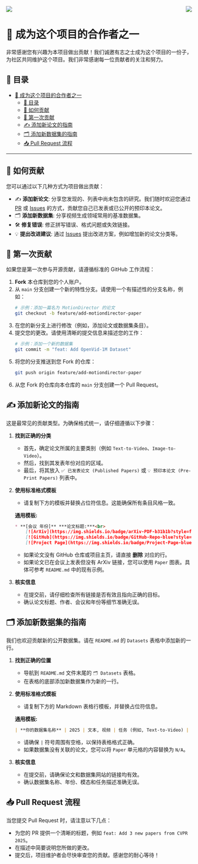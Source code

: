 <div style="display: flex; justify-content: space-between;">
  <a href="README.md"><img src="https://img.shields.io/badge/返回主页-red?style=for-the-badge" /></a>
  <a href="CONTRIBUTING.md"><img src="https://img.shields.io/badge/english-blue?style=for-the-badge" /></a>
</div>

# 🤝 成为这个项目的合作者之一

非常感谢您有兴趣为本项目做出贡献！我们诚邀有志之士成为这个项目的一份子，为社区共同维护这个项目。我们非常感谢每一位贡献者的关注和努力。

## 📖 目录

- [🤝 成为这个项目的合作者之一](#-成为这个项目的合作者之一)
  - [📖 目录](#-目录)
  - [📝 如何贡献](#-如何贡献)
  - [🚀 第一次贡献](#-第一次贡献)
  - [✍️ 添加新论文的指南](#️-添加新论文的指南)
  - [🗂️ 添加新数据集的指南](#️-添加新数据集的指南)
  - [📥 Pull Request 流程](#-pull-request-流程)

---

## 📝 如何贡献

您可以通过以下几种方式为项目做出贡献：

* ✍️ **添加新论文**: 分享您发现的、列表中尚未包含的研究。我们随时欢迎您通过 [PR](https://github.com/QuenithAI/Video-Generation-Paper-List/pulls) 或 [Issues](https://github.com/QuenithAI/Video-Generation-Paper-List/issues) 的方式，贡献您自己已发表或已公开的预印本论文。
* 🗂️ **添加新数据集**: 分享视频生成领域常用的基准数据集。
* 🛠️ **修复错误**: 修正拼写错误、格式问题或失效链接。
* 💡 **提出改进建议**: 通过 [Issues](https://github.com/QuenithAI/Video-Generation-Paper-List/issues) 提出改进方案，例如增加新的论文分类等。

## 🚀 第一次贡献

如果您是第一次参与开源贡献，请遵循标准的 GitHub 工作流程：

1.  **Fork** 本仓库到您的个人账户。
2.  从 `main` 分支创建一个新的特性分支。请使用一个有描述性的分支名称，例如：
    ```bash
    # 示例：添加一篇名为 MotionDirector 的论文
    git checkout -b feature/add-motiondirector-paper
    ```
3.  在您的新分支上进行修改（例如，添加论文或数据集条目）。
4.  提交您的更改。请使用清晰的提交信息来描述您的工作：
    ```bash
    # 示例：添加一个新的数据集
    git commit -m "feat: Add OpenVid-1M Dataset"
    ```
5.  将您的分支推送到您 Fork 的仓库：
    ```bash
    git push origin feature/add-motiondirector-paper
    ```
6.  从您 Fork 的仓库向本仓库的 `main` 分支创建一个 Pull Request。

## ✍️ 添加新论文的指南

这是最常见的贡献类型。为确保格式统一，请仔细遵循以下步骤：

1.  **找到正确的分类**
    * 首先，确定论文所属的主要类别（例如 `Text-to-Video`、`Image-to-Video`）。
    * 然后，找到其发表年份对应的区域。
    * 最后，将其放入 `✅ 已发表论文 (Published Papers)` 或 `💡 预印本论文 (Pre-Print Papers)` 列表中。

2.  **使用标准格式模板**
    * 请复制下方的模板并替换占位符信息。这能确保所有条目风格一致。

    **通用模板:**
    ```markdown
    * **[会议 年份]** ***论文标题:***<br>
        [![ArXiv](https://img.shields.io/badge/arXiv-PDF-b31b1b?style=for-the-badge&logo=arxiv)](https://arxiv.org/abs/your-arxiv-id)
        [![GitHub](https://img.shields.io/badge/GitHub-Repo-blue?style=for-the-badge&logo=github)](https://github.com/user/repo)
        [![Project Page](https://img.shields.io/badge/Project-Page-blue?style=for-the-badge&logo=googlechrome&logoColor=white)](https://project-page-url.com)
    ```
    * 如果论文没有 GitHub 仓库或项目主页，请直接 **删除** 对应的行。
    * 如果论文已在会议上发表但没有 ArXiv 链接，您可以使用 `Paper` 图表。具体可参考 `README.md` 中的现有示例。

3.  **核实信息**
    * 在提交前，请仔细检查所有链接是否有效且指向正确的目标。
    * 确认论文标题、作者、会议和年份等细节准确无误。

## 🗂️ 添加新数据集的指南

我们也欢迎贡献新的公开数据集。请在 `README.md` 的 `Datasets` 表格中添加新的一行。

1.  **找到正确的位置**
    * 导航到 `README.md` 文件末尾的 `🗂️ Datasets` 表格。
    * 在表格的底部添加新数据集作为新的一行。

2.  **使用标准格式模板**
    * 请复制下方的 Markdown 表格行模板，并替换占位符信息。

    **通用模板:**
    ```markdown
    | **你的数据集名称** | 2025 | 文本, 视频 | 任务 (例如, Text-to-Video) | [![Paper](https://img.shields.io/badge/Paper-Link-red?style=for-the-badge)](https://paper-url.com) | [![Website](https://img.shields.io/badge/Website-Link-orange?style=for-the-badge)](https://dataset-website-url.com) |
    ```
    * 请确保 `|` 符号周围有空格，以保持表格格式正确。
    * 如果数据集没有关联的论文，您可以将 `Paper` 单元格的内容替换为 `N/A`。

3.  **核实信息**
    * 在提交前，请确保论文和数据集网站的链接均有效。
    * 确认数据集名称、年份、模态和任务描述准确无误。

## 📥 Pull Request 流程

当您提交 Pull Request 时，请注意以下几点：

* 为您的 PR 提供一个清晰的标题，例如 `feat: Add 3 new papers from CVPR 2025`。
* 在描述中简要说明您所做的更改。
* 提交后，项目维护者会尽快审查您的贡献。感谢您的耐心等待！